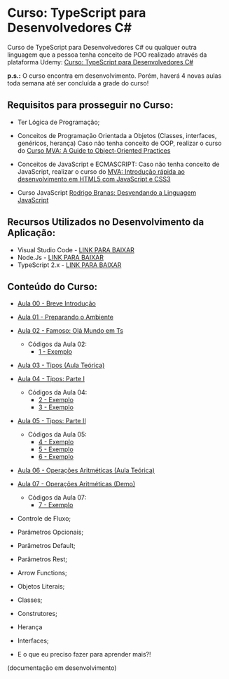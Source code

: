 # Curso: TypeScript para Desenvolvedores C#

Curso de TypeScript para Desenvolvedores C# ou qualquer outra linguagem que a pessoa tenha conceito de POO realizado através da plataforma Udemy: [Curso: TypeScript para Desenvolvedores C#](https://www.udemy.com/curso-typescript-para-desenvolvedores-c/)

**p.s.:** O curso encontra em desenvolvimento. Porém, haverá 4 novas aulas toda semana até ser concluída a grade do curso! 

## Requisitos para prosseguir no Curso:

- Ter Lógica de Programação;
- Conceitos de Programação Orientada a Objetos (Classes, interfaces, genéricos, herança)
    Caso não tenha conceito de OOP, realizar o curso do [Curso MVA: A Guide to Object-Oriented Practices](https://mva.microsoft.com/en-us/training-courses/a-guide-to-objectoriented-practices-14329?l=PLMOEi2hB_904668937)

- Conceitos de JavaScript e ECMASCRIPT:
    Caso não tenha conceito de JavaScript, realizar o curso do [MVA: Introdução rápida ao desenvolvimento em HTML5 com JavaScript e CSS3](https://mva.microsoft.com/pt-br/training-courses/introduo-rpida-ao-desenvolvimento-em-html-5-com-java-script-e-css3-8223?l=AJoPBmRiB_9300115888)
- Curso JavaScript [Rodrigo Branas: Desvendando a Linguagem JavaScript](https://www.youtube.com/playlist?list=PLQCmSnNFVYnT1-oeDOSBnt164802rkegc)

## Recursos Utilizados no Desenvolvimento da Aplicação:

- Visual Studio Code - [LINK PARA BAIXAR](https://code.visualstudio.com/)
- Node.Js - [LINK PARA BAIXAR](https://nodejs.org/en/)
- TypeScript 2.x - [LINK PARA BAIXAR](https://www.typescriptlang.org/)

## Conteúdo do Curso:

- [Aula 00 - Breve Introdução](https://www.youtube.com/watch?v=SbAzEptUwI4&t=15s&list=PLb2HQ45KP0Wt32eCnju3lyncXUvDV5Nob&index=1)

- [Aula 01 - Preparando o Ambiente](https://www.youtube.com/watch?v=DwEJEVVqFVw&t=520s&list=PLb2HQ45KP0Wt32eCnju3lyncXUvDV5Nob&index=2)

- [Aula 02 - Famoso: Olá Mundo em Ts](https://www.youtube.com/watch?v=uKUjeUkH3Zc&t=25s&list=PLb2HQ45KP0Wt32eCnju3lyncXUvDV5Nob&index=3)
    * Códigos da Aula 02:
        - [1 - Exemplo](https://github.com/glaucia86/curso-typescript-desenvolvedores-csharp/tree/master/1%20-%20Exemplo)
        
- [Aula 03 - Tipos (Aula Teórica)](https://www.youtube.com/watch?v=BVZvxd_OW5Y&t=25s&list=PLb2HQ45KP0Wt32eCnju3lyncXUvDV5Nob&index=4)

- [Aula 04 - Tipos: Parte I](https://www.youtube.com/watch?v=40ci-Ww4qhs&t=25s&list=PLb2HQ45KP0Wt32eCnju3lyncXUvDV5Nob&index=5)
    * Códigos da Aula 04:
        - [2 - Exemplo](https://github.com/glaucia86/curso-typescript-desenvolvedores-csharp/tree/master/2%20-%20Exemplo)
        - [3 - Exemplo](https://github.com/glaucia86/curso-typescript-desenvolvedores-csharp/tree/master/3%20-%20Exemplo)
        
- [Aula 05 - Tipos: Parte II](https://www.youtube.com/watch?v=6Mt0W0IBIBU&t=14s&list=PLb2HQ45KP0Wt32eCnju3lyncXUvDV5Nob&index=6)
    * Códigos da Aula 05:
        - [4 - Exemplo](https://github.com/glaucia86/curso-typescript-desenvolvedores-csharp/tree/master/4%20-%20Exemplo)
        - [5 - Exemplo](https://github.com/glaucia86/curso-typescript-desenvolvedores-csharp/tree/master/5%20-%20Exemplo)
        - [6 - Exemplo](https://github.com/glaucia86/curso-typescript-desenvolvedores-csharp/tree/master/6%20-%20Exemplo)
        
- [Aula 06 - Operações Aritméticas (Aula Teórica)](https://www.youtube.com/watch?v=M73b02u9JQo)

- [Aula 07 - Operações Aritméticas (Demo)](https://www.youtube.com/watch?v=eU0VG8NOn50)
    * Códigos da Aula 07:
        - [7 - Exemplo](https://github.com/glaucia86/curso-typescript-desenvolvedores-csharp/tree/master/7%20-%20Exemplo)

- Controle de Fluxo;
- Parâmetros Opcionais;
- Parâmetros Default;
- Parâmetros Rest;
- Arrow Functions;
- Objetos Literais;
- Classes;
- Construtores;
- Herança
- Interfaces;
- E o que eu preciso fazer para aprender mais?!

(documentação em desenvolvimento)



    
